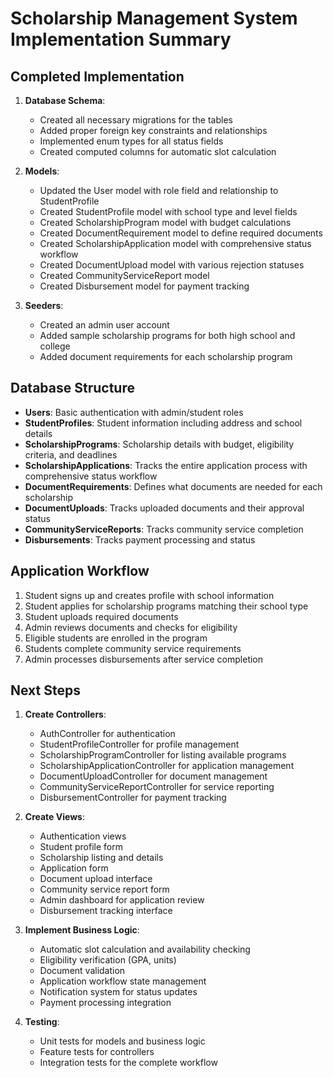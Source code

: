 # Scholarship Management System Implementation Summary

## Completed Implementation

1. **Database Schema**:
   - Created all necessary migrations for the tables
   - Added proper foreign key constraints and relationships
   - Implemented enum types for all status fields
   - Created computed columns for automatic slot calculation

2. **Models**:
   - Updated the User model with role field and relationship to StudentProfile
   - Created StudentProfile model with school type and level fields
   - Created ScholarshipProgram model with budget calculations
   - Created DocumentRequirement model to define required documents
   - Created ScholarshipApplication model with comprehensive status workflow
   - Created DocumentUpload model with various rejection statuses
   - Created CommunityServiceReport model
   - Created Disbursement model for payment tracking

3. **Seeders**:
   - Created an admin user account
   - Added sample scholarship programs for both high school and college
   - Added document requirements for each scholarship program

## Database Structure

- **Users**: Basic authentication with admin/student roles
- **StudentProfiles**: Student information including address and school details
- **ScholarshipPrograms**: Scholarship details with budget, eligibility criteria, and deadlines
- **ScholarshipApplications**: Tracks the entire application process with comprehensive status workflow
- **DocumentRequirements**: Defines what documents are needed for each scholarship
- **DocumentUploads**: Tracks uploaded documents and their approval status
- **CommunityServiceReports**: Tracks community service completion
- **Disbursements**: Tracks payment processing and status

## Application Workflow

1. Student signs up and creates profile with school information
2. Student applies for scholarship programs matching their school type
3. Student uploads required documents
4. Admin reviews documents and checks for eligibility
5. Eligible students are enrolled in the program
6. Students complete community service requirements
7. Admin processes disbursements after service completion

## Next Steps

1. **Create Controllers**:
   - AuthController for authentication
   - StudentProfileController for profile management
   - ScholarshipProgramController for listing available programs
   - ScholarshipApplicationController for application management
   - DocumentUploadController for document management
   - CommunityServiceReportController for service reporting
   - DisbursementController for payment tracking

2. **Create Views**:
   - Authentication views
   - Student profile form
   - Scholarship listing and details
   - Application form
   - Document upload interface
   - Community service report form
   - Admin dashboard for application review
   - Disbursement tracking interface

3. **Implement Business Logic**:
   - Automatic slot calculation and availability checking
   - Eligibility verification (GPA, units)
   - Document validation
   - Application workflow state management
   - Notification system for status updates
   - Payment processing integration

4. **Testing**:
   - Unit tests for models and business logic
   - Feature tests for controllers
   - Integration tests for the complete workflow